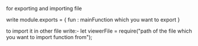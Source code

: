 for exporting and importing file

write 
module.exports = {
    fun : mainFunction which you want to export
}

to import it in other file write:-
let viewerFile = require("path of the file which you want to import function from");


